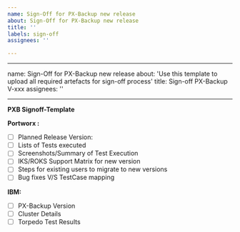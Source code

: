 ```yaml
---
name: Sign-Off for PX-Backup new release
about: Sign-Off for PX-Backup new release
title: ''
labels: sign-off
assignees: ''

---
```


---
name: Sign-Off for PX-Backup new release
about: 'Use this template to upload all required artefacts for sign-off process'
title: Sign-off PX-Backup V-xxx
assignees: ''

---

**PXB Signoff-Template**

**Portworx :**

- [ ] Planned Release Version:
- [ ] Lists of Tests executed
- [ ] Screenshots/Summary of Test Execution
- [ ] IKS/ROKS Support Matrix for new version
- [ ] Steps for existing users to migrate to new versions
- [ ] Bug fixes V/S TestCase mapping

**IBM:**

- [ ] PX-Backup Version
- [ ] Cluster Details
- [ ] Torpedo Test Results
